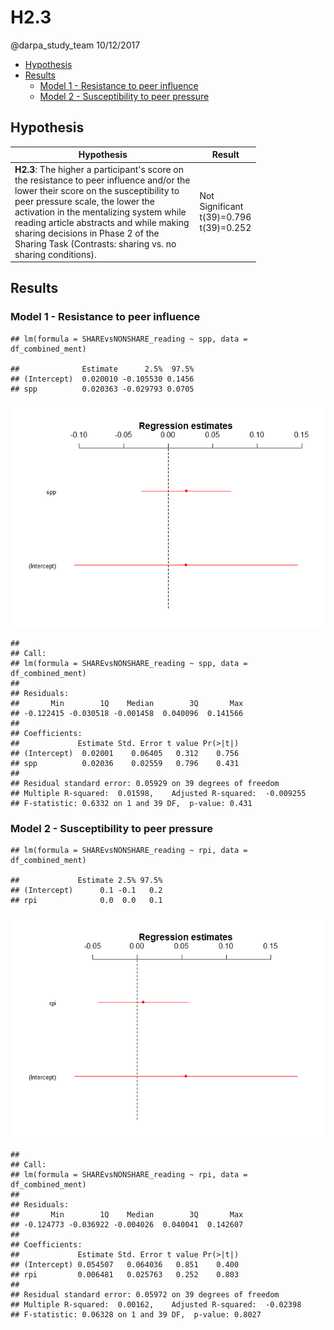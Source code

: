 H2.3
================
@darpa\_study\_team
10/12/2017

-   [Hypothesis](#hypothesis)
-   [Results](#results)
    -   [Model 1 - Resistance to peer influence](#model-1---resistance-to-peer-influence)
    -   [Model 2 - Susceptibility to peer pressure](#model-2---susceptibility-to-peer-pressure)

Hypothesis
----------

<table style="width:78%;">
<colgroup>
<col width="72%" />
<col width="5%" />
</colgroup>
<thead>
<tr class="header">
<th>Hypothesis</th>
<th>Result</th>
</tr>
</thead>
<tbody>
<tr class="odd">
<td><strong>H2.3</strong>: The higher a participant's score on the resistance to peer influence and/or the lower their score on the susceptibility to peer pressure scale, the lower the activation in the mentalizing system while reading article abstracts and while making sharing decisions in Phase 2 of the Sharing Task (Contrasts: sharing vs. no sharing conditions).</td>
<td>Not Significant t(39)=0.796 t(39)=0.252</td>
</tr>
</tbody>
</table>

Results
-------

### Model 1 - Resistance to peer influence

    ## lm(formula = SHAREvsNONSHARE_reading ~ spp, data = df_combined_ment)

    ##              Estimate      2.5%  97.5%
    ## (Intercept)  0.020010 -0.105530 0.1456
    ## spp          0.020363 -0.029793 0.0705

![](H2.3_files/figure-markdown_github/unnamed-chunk-6-1.png)

    ## 
    ## Call:
    ## lm(formula = SHAREvsNONSHARE_reading ~ spp, data = df_combined_ment)
    ## 
    ## Residuals:
    ##       Min        1Q    Median        3Q       Max 
    ## -0.122415 -0.030518 -0.001458  0.040096  0.141566 
    ## 
    ## Coefficients:
    ##             Estimate Std. Error t value Pr(>|t|)
    ## (Intercept)  0.02001    0.06405   0.312    0.756
    ## spp          0.02036    0.02559   0.796    0.431
    ## 
    ## Residual standard error: 0.05929 on 39 degrees of freedom
    ## Multiple R-squared:  0.01598,    Adjusted R-squared:  -0.009255 
    ## F-statistic: 0.6332 on 1 and 39 DF,  p-value: 0.431

### Model 2 - Susceptibility to peer pressure

    ## lm(formula = SHAREvsNONSHARE_reading ~ rpi, data = df_combined_ment)

    ##             Estimate 2.5% 97.5%
    ## (Intercept)      0.1 -0.1   0.2
    ## rpi              0.0  0.0   0.1

![](H2.3_files/figure-markdown_github/unnamed-chunk-9-1.png)

    ## 
    ## Call:
    ## lm(formula = SHAREvsNONSHARE_reading ~ rpi, data = df_combined_ment)
    ## 
    ## Residuals:
    ##       Min        1Q    Median        3Q       Max 
    ## -0.124773 -0.036922 -0.004026  0.040041  0.142607 
    ## 
    ## Coefficients:
    ##             Estimate Std. Error t value Pr(>|t|)
    ## (Intercept) 0.054507   0.064036   0.851    0.400
    ## rpi         0.006481   0.025763   0.252    0.803
    ## 
    ## Residual standard error: 0.05972 on 39 degrees of freedom
    ## Multiple R-squared:  0.00162,    Adjusted R-squared:  -0.02398 
    ## F-statistic: 0.06328 on 1 and 39 DF,  p-value: 0.8027
